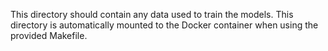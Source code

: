 This directory should contain any data used to train the models. 
This directory is automatically mounted to the Docker container when using the provided Makefile.